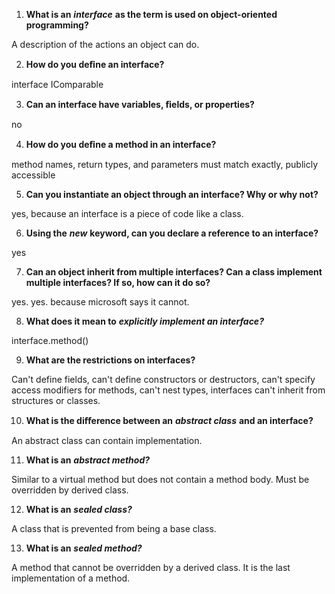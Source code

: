 1. **What is an** ***interface*** **as the term is used on object-oriented programming?**

A description of the actions an object can do.

2. **How do you deﬁne an interface?**

interface IComparable

3. **Can an interface have variables, ﬁelds, or properties?**

no

4. **How do you deﬁne a method in an interface?**

method names, return types, and parameters must match exactly, publicly accessible

5. **Can you instantiate an object through an interface? Why or why not?**

yes, because an interface is a piece of code like a class.

6. **Using the** ***new*** **keyword, can you declare a reference to an interface?**

yes

7. **Can an object inherit from multiple interfaces? Can a class implement multiple interfaces? If so, how can it do so?**

yes. yes. because microsoft says it cannot.

8. **What does it mean to** ***explicitly implement an interface?***

interface.method()

9. **What are the restrictions on interfaces?**

Can't define fields, can't define constructors or destructors, can't specify access modifiers for methods, can't nest types, interfaces can't inherit from structures or classes.

10. **What is the diﬀerence between an** ***abstract class*** **and an interface?**

An abstract class can contain implementation.

11. **What is an** ***abstract method?***

Similar to a virtual method but does not contain a method body. Must be overridden by derived class.

12. **What is an** ***sealed class?***

A class that is prevented from being a base class.

13. **What is an** ***sealed method?***

A method that cannot be overridden by a derived class. It is the last implementation of a method.
